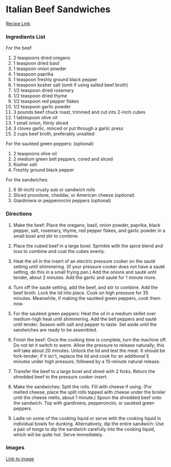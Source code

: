 # Italian Beef Sandwiches

[Recipe Link](https://www.thekitchn.com/recipe-pressure-cooker-italian-beef-sandwiches-243363)

### Ingredients List

For the beef
1. 2 teaspoons dried oregano
1. 1 teaspoon dried basil
1. 1 teaspoon onion powder
1. 1 teaspoon paprika
1. 1 teaspoon freshly ground black pepper
1. 1 teaspoon kosher salt (omit if using salted beef broth)
1. 1/2 teaspoon dried rosemary
1. 1/2 teaspoon dried thyme
1. 1/2 teaspoon red pepper flakes
1. 1/2 teaspoon garlic powder
1. 3 pounds beef chuck roast, trimmed and cut into 2-inch cubes
1. 1 tablespoon olive oil
1. 1 small onion, thinly sliced
1. 3 cloves garlic, minced or put through a garlic press
1. 2 cups beef broth, preferably unsalted

For the sautéed green peppers: (optional)
1. 2 teaspoons olive oil
1. 2 medium green bell peppers, cored and sliced
1. Kosher salt
1. Freshly ground black pepper

For the sandwiches:
1. 6 (6-inch) crusty sub or sandwich rolls
1. Sliced provolone, cheddar, or American cheese (optional)
1. Giardiniera or pepperoncini peppers (optional)

### Directions

1. Make the beef: Place the oregano, basil, onion powder, paprika, black pepper, salt, rosemary, thyme, red pepper flakes, and garlic powder in a small bowl and stir to combine.

1. Place the cubed beef in a large bowl. Sprinkle with the spice blend and toss to combine and coat the cubes evenly.

1. Heat the oil in the insert of an electric pressure cooker on the sauté setting until shimmering. (If your pressure cooker does not have a sauté setting, do this in a small frying pan.) Add the onions and sauté until tender, about 2 minutes. Add the garlic and sauté for 1 minute more.

1. Turn off the sauté setting, add the beef, and stir to combine. Add the beef broth. Lock the lid into place. Cook on high pressure for 35 minutes. Meanwhile, if making the sautéed green peppers, cook them now.

1. For the sautéed green peppers: Heat the oil in a medium skillet over medium-high heat until shimmering. Add the bell peppers and sauté until tender. Season with salt and pepper to taste. Set aside until the sandwiches are ready to be assembled.

1. Finish the beef: Once the cooking time is complete, turn the machine off. Do not let it switch to warm. Allow the pressure to release naturally; this will take about 20 minutes. Unlock the lid and test the meat. It should be fork-tender; if it isn't, replace the lid and cook for an additional 5 minutes under high pressure, followed by a 10-minute natural release.

1. Transfer the beef to a large bowl and shred with 2 forks. Return the shredded beef to the pressure cooker insert.

1. Make the sandwiches: Split the rolls. Fill with cheese if using. (For melted cheese, place the split rolls topped with cheese under the broiler until the cheese melts, about 1 minute.) Spoon the shredded beef onto the sandwich. Top with giardiniera, pepperoncini, or sautéed green peppers.

1. Ladle on some of the cooking liquid or serve with the cooking liquid in individual bowls for dunking. Alternatively, dip the entire sandwich: Use a pair of tongs to dip the sandwich carefully into the cooking liquid, which will be quite hot. Serve immediately.


### Images

[Link to image](https://cdn.apartmenttherapy.info/image/fetch/f_auto,q_auto:eco,c_fill,g_auto,w_660/https://storage.googleapis.com/gen-atmedia/3/2017/04/941afc98ac112605646ae4db41c9180a9ebf1f06.jpeg)
